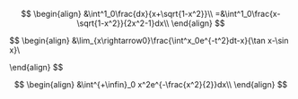 $$
\begin{align}
&\int^1_0\frac{dx}{x+\sqrt{1-x^2}}\\
=&\int^1_0\frac{x-\sqrt{1-x^2}}{2x^2-1}dx\\
\end{align}
$$

$$
\begin{align}
&\lim_{x\rightarrow0}\frac{\int^x_0e^{-t^2}dt-x}{\tan x-\sin x}\\

\end{align}
$$

$$
\begin{align}
&\int^{+\infin}_0 x^2e^{-\frac{x^2}{2}}dx\\
\end{align}
$$

